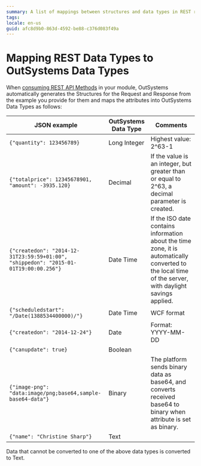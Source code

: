 ```yaml
---
summary: A list of mappings between structures and data types in REST requests.
tags: 
locale: en-us
guid: afc8d9b0-863d-4592-be88-c376d083f49a
---
```


# Mapping REST Data Types to OutSystems Data Types

When [consuming REST API Methods](<../../../../extensibility-and-integration/rest/consume-rest-apis/consume-a-rest-api.md>) in your module, OutSystems automatically generates the Structures for the Request and Response from the example you provide for them and maps the attributes into OutSystems Data Types as follows:

| JSON example                                                                         | OutSystems Data Type | Comments                                                                                                                                                |
| ------------------------------------------------------------------------------------ | -------------------- | ------------------------------------------------------------------------------------------------------------------------------------------------------- |
| `{"quantity": 123456789}`                                                            | Long Integer         | Highest value: 2^63-1                                                                                                                                   |
| `{"totalprice": 12345678901, "amount": -3935.120}`                                   | Decimal              | If the value is an integer, but greater than or equal to 2^63, a decimal parameter is created.                                                          |
| `{"createdon": "2014-12-31T23:59:59+01:00", "shippedon": "2015-01-01T19:00:00.256"}` | Date Time            | If the ISO date contains information about the time zone, it is automatically converted to the local time of the server, with daylight savings applied. |
| `{"scheduledstart": "/Date(1388534400000)/"}`                                        | Date Time            | WCF format                                                                                                                                              |
| `{"createdon": "2014-12-24"}`                                                        | Date                 | Format: YYYY-MM-DD                                                                                                                                      |
| `{"canupdate": true}`                                                                | Boolean              |                                                                                                                                                         |
| `{"image-png": "data:image/png;base64,sample-base64-data"}`                          | Binary               | The platform sends binary data as base64, and converts received base64 to binary when attribute is set as binary.                                       |
| `{"name": "Christine Sharp"}`                                                        | Text                 |
  
Data that cannot be converted to one of the above data types is converted to
Text.
